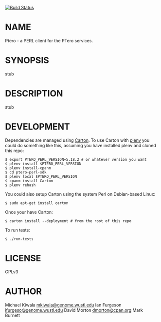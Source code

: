 [![Build Status](https://travis-ci.org/genome/ptero-perl-sdk.png?branch=master)](https://travis-ci.org/genome/ptero-perl-sdk)
# NAME

Ptero - a PERL client for the PTero services.

# SYNOPSIS

stub

# DESCRIPTION

stub

# DEVELOPMENT

Dependencies are managed using [Carton](https://github.com/perl-carton/carton).
To use Carton with [plenv](https://github.com/tokuhirom/plenv) you could do
something like this, assuming you have installed plenv and cloned this repo:

    $ export PTERO_PERL_VERSION=5.18.2 # or whatever version you want
    $ plenv install $PTERO_PERL_VERSION
    $ plenv install-cpanm
    $ cd ptero-perl-sdk
    $ plenv local $PTERO_PERL_VERSION
    $ cpanm install Carton
    $ plenv rehash

You could also setup Carton using the system Perl on Debian-based Linux:

    $ sudo apt-get install carton

Once your have Carton:

    $ carton install --deployment # from the root of this repo

To run tests:

    $ ./run-tests

# LICENSE

GPLv3

# AUTHOR

Michael Kiwala <mkiwala@genome.wustl.edu>
Ian Furgeson <ifurgeso@genome.wustl.edu>
David Morton <dmorton@cpan.org>
Mark Burnett

